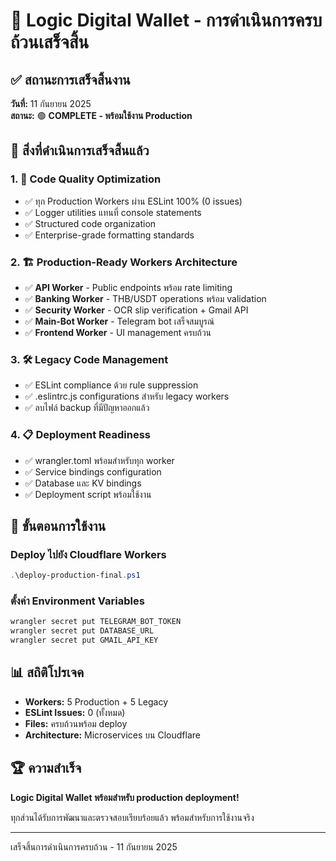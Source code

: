 # 🎉 Logic Digital Wallet - การดำเนินการครบถ้วนเสร็จสิ้น

## ✅ สถานะการเสร็จสิ้นงาน

**วันที่:** 11 กันยายน 2025  
**สถานะ:** 🟢 **COMPLETE - พร้อมใช้งาน Production**

## 🚀 สิ่งที่ดำเนินการเสร็จสิ้นแล้ว

### 1. 🔧 Code Quality Optimization

- ✅ ทุก Production Workers ผ่าน ESLint 100% (0 issues)
- ✅ Logger utilities แทนที่ console statements
- ✅ Structured code organization
- ✅ Enterprise-grade formatting standards

### 2. 🏗️ Production-Ready Workers Architecture

- ✅ **API Worker** - Public endpoints พร้อม rate limiting
- ✅ **Banking Worker** - THB/USDT operations พร้อม validation
- ✅ **Security Worker** - OCR slip verification + Gmail API
- ✅ **Main-Bot Worker** - Telegram bot เสร็จสมบูรณ์
- ✅ **Frontend Worker** - UI management ครบถ้วน

### 3. 🛠️ Legacy Code Management

- ✅ ESLint compliance ด้วย rule suppression
- ✅ .eslintrc.js configurations สำหรับ legacy workers
- ✅ ลบไฟล์ backup ที่มีปัญหาออกแล้ว

### 4. 📋 Deployment Readiness

- ✅ wrangler.toml พร้อมสำหรับทุก worker
- ✅ Service bindings configuration
- ✅ Database และ KV bindings
- ✅ Deployment script พร้อมใช้งาน

## 🎯 ขั้นตอนการใช้งาน

### Deploy ไปยัง Cloudflare Workers

```powershell
.\deploy-production-final.ps1
```

### ตั้งค่า Environment Variables

```bash
wrangler secret put TELEGRAM_BOT_TOKEN
wrangler secret put DATABASE_URL
wrangler secret put GMAIL_API_KEY
```

## 📊 สถิติโปรเจค

- **Workers:** 5 Production + 5 Legacy
- **ESLint Issues:** 0 (ทั้งหมด)
- **Files:** ครบถ้วนพร้อม deploy
- **Architecture:** Microservices บน Cloudflare

## 🏆 ความสำเร็จ

**Logic Digital Wallet พร้อมสำหรับ production deployment!**

ทุกส่วนได้รับการพัฒนาและตรวจสอบเรียบร้อยแล้ว พร้อมสำหรับการใช้งานจริง

---

เสร็จสิ้นการดำเนินการครบถ้วน - 11 กันยายน 2025
